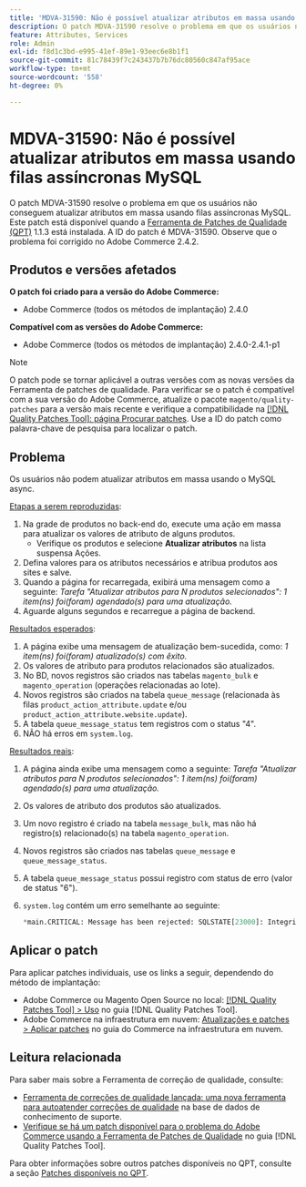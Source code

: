 ```yaml
---
title: 'MDVA-31590: Não é possível atualizar atributos em massa usando filas assíncronas MySQL'
description: O patch MDVA-31590 resolve o problema em que os usuários não conseguem atualizar atributos em massa usando filas assíncronas MySQL. Este patch está disponível quando a [Ferramenta de correções de qualidade (QPT)](https://experienceleague.adobe.com/pt-br/docs/commerce-knowledge-base/kb/announcements/commerce-announcements/magento-quality-patches-released-new-tool-to-self-serve-quality-patches) 1.1.3 está instalada. A ID do patch é MDVA-31590. Observe que o problema foi corrigido no Adobe Commerce 2.4.2.
feature: Attributes, Services
role: Admin
exl-id: f8d1c3bd-e995-41ef-89e1-93eec6e8b1f1
source-git-commit: 81c78439f7c243437b7b76dc80560c847af95ace
workflow-type: tm+mt
source-wordcount: '558'
ht-degree: 0%

---
```


# MDVA-31590: Não é possível atualizar atributos em massa usando filas assíncronas MySQL

O patch MDVA-31590 resolve o problema em que os usuários não conseguem atualizar atributos em massa usando filas assíncronas MySQL. Este patch está disponível quando a [Ferramenta de Patches de Qualidade (QPT)](https://experienceleague.adobe.com/pt-br/docs/commerce-knowledge-base/kb/announcements/commerce-announcements/magento-quality-patches-released-new-tool-to-self-serve-quality-patches) 1.1.3 está instalada. A ID do patch é MDVA-31590. Observe que o problema foi corrigido no Adobe Commerce 2.4.2.

## Produtos e versões afetados

**O patch foi criado para a versão do Adobe Commerce:**

* Adobe Commerce (todos os métodos de implantação) 2.4.0

**Compatível com as versões do Adobe Commerce:**

* Adobe Commerce (todos os métodos de implantação) 2.4.0-2.4.1-p1

>[!NOTE]
>
>O patch pode se tornar aplicável a outras versões com as novas versões da Ferramenta de patches de qualidade. Para verificar se o patch é compatível com a sua versão do Adobe Commerce, atualize o pacote `magento/quality-patches` para a versão mais recente e verifique a compatibilidade na [[!DNL Quality Patches Tool]: página Procurar patches](https://experienceleague.adobe.com/pt-br/docs/commerce-knowledge-base/kb/announcements/commerce-announcements/magento-quality-patches-released-new-tool-to-self-serve-quality-patches). Use a ID do patch como palavra-chave de pesquisa para localizar o patch.

## Problema

Os usuários não podem atualizar atributos em massa usando o MySQL async.

<u>Etapas a serem reproduzidas</u>:

1. Na grade de produtos no back-end do, execute uma ação em massa para atualizar os valores de atributo de alguns produtos.
   * Verifique os produtos e selecione **Atualizar atributos** na lista suspensa Ações.
1. Defina valores para os atributos necessários e atribua produtos aos sites e salve.
1. Quando a página for recarregada, exibirá uma mensagem como a seguinte:
   *Tarefa &quot;Atualizar atributos para N produtos selecionados&quot;: 1 item(ns) foi(foram) agendado(s) para uma atualização.*
1. Aguarde alguns segundos e recarregue a página de backend.

<u>Resultados esperados</u>:

1. A página exibe uma mensagem de atualização bem-sucedida, como: *1 item(ns) foi(foram) atualizado(s) com êxito.*
1. Os valores de atributo para produtos relacionados são atualizados.
1. No BD, novos registros são criados nas tabelas `magento_bulk` e `magento_operation` (operações relacionadas ao lote).
1. Novos registros são criados na tabela `queue_message` (relacionada às filas `product_action_attribute.update` e/ou `product_action_attribute.website.update`).
1. A tabela `queue_message_status` tem registros com o status &quot;4&quot;.
1. NÃO há erros em `system.log`.

<u>Resultados reais</u>:

1. A página ainda exibe uma mensagem como a seguinte:
   *Tarefa &quot;Atualizar atributos para N produtos selecionados&quot;: 1 item(ns) foi(foram) agendado(s) para uma atualização.*
1. Os valores de atributo dos produtos são atualizados.
1. Um novo registro é criado na tabela `message_bulk`, mas não há registro(s) relacionado(s) na tabela `magento_operation`.
1. Novos registros são criados nas tabelas `queue_message` e `queue_message_status`.
1. A tabela `queue_message_status` possui registro com status de erro (valor de status &quot;6&quot;).
1. `system.log` contém um erro semelhante ao seguinte:

   ```sql
   *main.CRITICAL: Message has been rejected: SQLSTATE[23000]: Integrity constraint violation: 1048 Column 'operation_key' cannot be null, query was: INSERT INTO {{magento_operation}} ({{id}}, {{bulk_uuid}}, {{topic_name}}, {{serialized_data}}, {{result_serialized_data}}, {{status}}, {{error_code}}, {{result_message}}, {{operation_key}}) VALUES (?, ?, ?, ?, ?, ?, ?, ?, ?) [] []*
   ```

## Aplicar o patch

Para aplicar patches individuais, use os links a seguir, dependendo do método de implantação:

* Adobe Commerce ou Magento Open Source no local: [[!DNL Quality Patches Tool] > Uso](/help/tools/quality-patches-tool/usage.md) no guia [!DNL Quality Patches Tool].
* Adobe Commerce na infraestrutura em nuvem: [Atualizações e patches > Aplicar patches](https://experienceleague.adobe.com/docs/commerce-cloud-service/user-guide/develop/upgrade/apply-patches.html?lang=pt-BR) no guia do Commerce na infraestrutura em nuvem.

## Leitura relacionada

Para saber mais sobre a Ferramenta de correção de qualidade, consulte:

* [Ferramenta de correções de qualidade lançada: uma nova ferramenta para autoatender correções de qualidade](https://experienceleague.adobe.com/pt-br/docs/commerce-knowledge-base/kb/announcements/commerce-announcements/magento-quality-patches-released-new-tool-to-self-serve-quality-patches) na base de dados de conhecimento de suporte.
* [Verifique se há um patch disponível para o problema do Adobe Commerce usando a Ferramenta de Patches de Qualidade](/help/tools/quality-patches-tool/patches-available-in-qpt/check-patch-for-magento-issue-with-magento-quality-patches.md) no guia [!DNL Quality Patches Tool].

Para obter informações sobre outros patches disponíveis no QPT, consulte a seção [Patches disponíveis no QPT](https://support.magento.com/hc/en-us/sections/360010506631-Patches-available-in-MQP-tool-).
